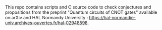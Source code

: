 This repo contains scripts and C source code to check conjectures and propositions from the preprint "Quantum circuits of CNOT gates" available on arXiv and HAL Normandy University : https://hal-normandie-univ.archives-ouvertes.fr/hal-02948598.

